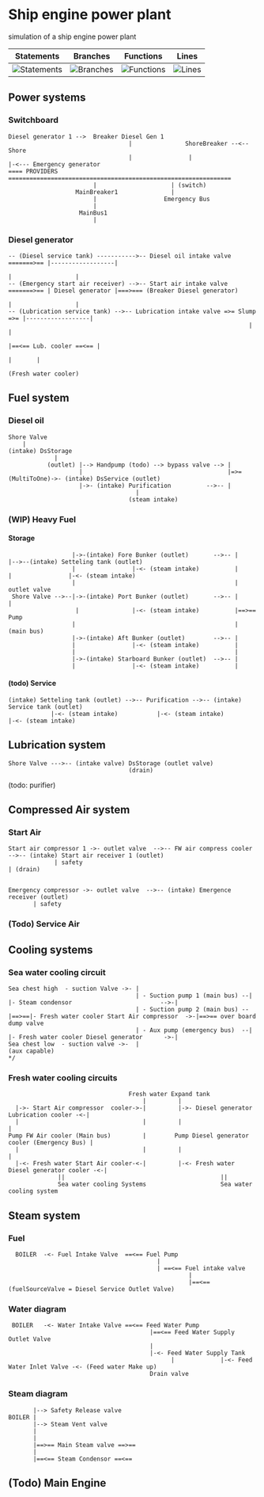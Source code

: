 # Ship engine power plant
simulation of a ship engine power plant


| Statements                  | Branches                | Functions                 | Lines                |
| --------------------------- | ----------------------- | ------------------------- | -------------------- |
| ![Statements](https://img.shields.io/badge/Coverage-100%25-brightgreen.svg) | ![Branches](https://img.shields.io/badge/Coverage-100%25-brightgreen.svg) | ![Functions](https://img.shields.io/badge/Coverage-99.27%25-brightgreen.svg) | ![Lines](https://img.shields.io/badge/Coverage-100%25-brightgreen.svg)    |

## Power systems
### Switchboard
```
Diesel generator 1 -->  Breaker Diesel Gen 1
                                  |               ShoreBreaker --<-- Shore
                                  |                |                          |-<--- Emergency generator
==== PROVIDERS  ===============================================================
                        |                     | (switch)
                   MainBreaker1               |
                        |                   Emergency Bus
                        |
                    MainBus1
                        |
```

### Diesel generator
```
-- (Diesel service tank) ----------->-- Diesel oil intake valve =======>== |------------------| 
                                                                           |                  |
-- (Emergency start air receiver) -->-- Start air intake valve  =======>== | Diesel generator |===>=== (Breaker Diesel generator)
                                                                           |                  |
-- (Lubrication service tank) -->-- Lubrication intake valve =>= Slump =>= |------------------| 
                                                                    |                        |     
                                                                    |==<== Lub. cooler ==<== |
                                                                            |       |
                                                                        (Fresh water cooler)
```


## Fuel system

### Diesel oil
```
Shore Valve 
    |
(intake) DsStorage 
             |
           (outlet) |--> Handpump (todo) --> bypass valve --> |
                    |                                         |=>=(MultiToOne)->- (intake) DsService (outlet)                                   
                    |->- (intake) Purification          -->-- |
                                    |
                                  (steam intake)
```

### (WIP) Heavy Fuel

#### Storage
```
                  |->-(intake) Fore Bunker (outlet)       -->-- |       |-->--(intake) Setteling tank (outlet)
                  |                |-<- (steam intake)          |       |                |-<- (steam intake)  
                  |                                             |    outlet valve 
 Shore Valve -->--|->-(intake) Port Bunker (outlet)       -->-- |       |
                   |               |-<- (steam intake)          |==>== Pump 
                  |                                             |       (main bus)
                  |->-(intake) Aft Bunker (outlet)        -->-- | 
                  |                |-<- (steam intake)          |
                  |                                             |
                  |->-(intake) Starboard Bunker (outlet)  -->-- |
                  |                |-<- (steam intake)          |
```

#### (todo) Service
```
(intake) Setteling tank (outlet) -->-- Purification -->-- (intake) Service tank (outlet)
            |-<- (steam intake)           |-<- (steam intake)               |-<- (steam intake)  
```

## Lubrication system
```
Shore Valve --->-- (intake valve) DsStorage (outlet valve)
                                  (drain)                            
```
(todo: purifier)


## Compressed Air system

### Start Air
```
Start air compressor 1 ->- outlet valve  -->-- FW air compress cooler -->-- (intake) Start air receiver 1 (outlet)
             | safety                                                                            | (drain)


Emergency compressor ->- outlet valve  -->-- (intake) Emergence receiver (outlet)
       | safety   
```

### (Todo) Service Air


## Cooling systems

### Sea water cooling circuit 
```
Sea chest high  - suction Valve ->- |  
                                    | - Suction pump 1 (main bus) --|     |- Steam condensor                         -->-|
                                    | - Suction pump 2 (main bus) --|==>==|- Fresh water cooler Start Air compressor  ->-|==>== over board dump valve
                                    | - Aux pump (emergency bus)  --|     |- Fresh water cooler Diesel generator      ->-|
Sea chest low  - suction valve ->-  |                                             (aux capable)
*/
```

### Fresh water cooling circuits
```
                                  Fresh water Expand tank
                                      |         |
  |->- Start Air compressor  cooler->-|         |->- Diesel generator Lubrication cooler -<-|
  |                                   |         |                                           |
Pump FW Air cooler (Main bus)         |        Pump Diesel generator cooler (Emergency Bus) |
  |                                   |         |                                           |
  |-<- Fresh water Start Air cooler-<-|         |-<- Fresh water Diesel generator cooler -<-|
              ||                                            ||
              Sea water cooling Systems                     Sea water cooling system       

```


## Steam system

### Fuel
```
  BOILER  -<- Fuel Intake Valve  ==<== Fuel Pump   
                                          |
                                          | ==<== Fuel intake valve
                                                   |
                                                   |==<== (fuelSourceValve = Diesel Service Outlet Valve)  
```

### Water diagram
```
 BOILER   -<- Water Intake Valve ==<== Feed Water Pump 
                                        |==<== Feed Water Supply Outlet Valve 
                                        |
                                        |-<- Feed Water Supply Tank 
                                              |             |-<- Feed Water Inlet Valve -<- (Feed water Make up)
                                        Drain valve                             
```

### Steam diagram
```
       |--> Safety Release valve 
BOILER |
       |--> Steam Vent valve
       |
       |
       |==>== Main Steam valve ==>==
       |
       |==<== Steam Condensor ==<==
```

## (Todo) Main Engine

